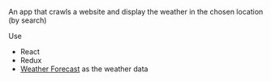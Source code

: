 An app that crawls a website and display the weather in the chosen location (by search)

Use
- React
- Redux
- [Weather Forecast](https://www.weather-forecast.com) as the weather data
